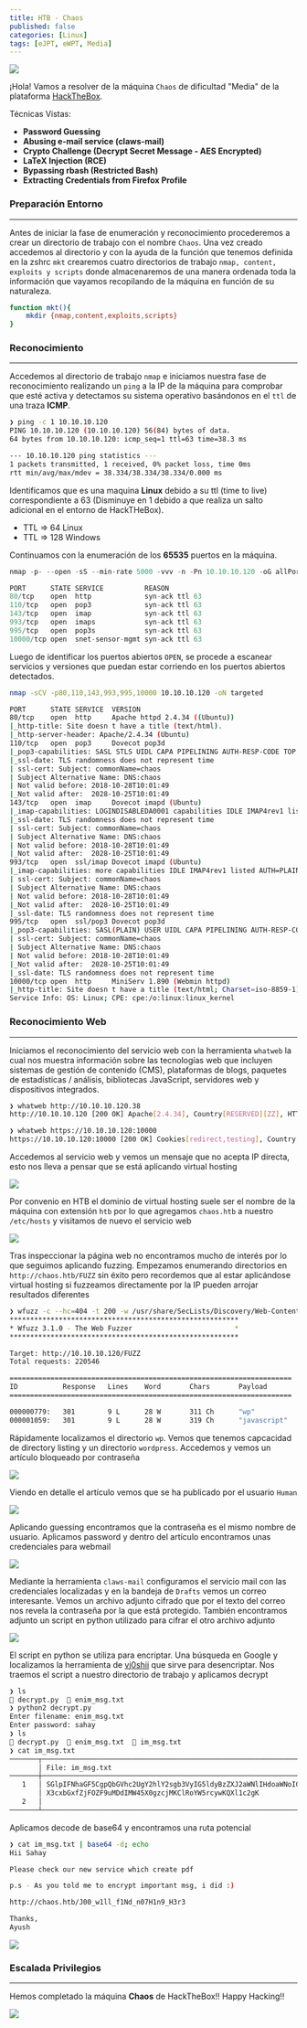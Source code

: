 ```yaml
---
title: HTB - Chaos
published: false
categories: [Linux]
tags: [eJPT, eWPT, Media]
---
```



<img src="/assets/HTB/Chaos/chaos.png">


¡Hola!
Vamos a resolver de la máquina `Chaos` de dificultad "Media" de la plataforma [HackTheBox](https://hackthebox.com/).

Técnicas Vistas: 

- **Password Guessing**
- **Abusing e-mail service (claws-mail)**
- **Crypto Challenge (Decrypt Secret Message - AES Encrypted)**
- **LaTeX Injection (RCE)**
- **Bypassing rbash (Restricted Bash)**
- **Extracting Credentials from Firefox Profile**

### Preparación Entorno

* * *

Antes de iniciar la fase de enumeración y reconocimiento procederemos a crear un directorio de trabajo con el nombre `Chaos`. Una vez creado accedemos al directorio y con la ayuda de la función que tenemos definida en la zshrc `mkt` crearemos cuatro directorios de trabajo `nmap, content, exploits y scripts` donde almacenaremos de una manera ordenada toda la información que vayamos recopilando de la máquina en función de su naturaleza.

```bash
function mkt(){
    mkdir {nmap,content,exploits,scripts}
}
```

### Reconocimiento

* * *

Accedemos al directorio de trabajo `nmap` e iniciamos nuestra fase de reconocimiento realizando un `ping` a la IP de la máquina para comprobar que esté activa y detectamos su sistema operativo basándonos en el `ttl` de una traza **ICMP**.

```bash
❯ ping -c 1 10.10.10.120
PING 10.10.10.120 (10.10.10.120) 56(84) bytes of data.
64 bytes from 10.10.10.120: icmp_seq=1 ttl=63 time=38.3 ms

--- 10.10.10.120 ping statistics ---
1 packets transmitted, 1 received, 0% packet loss, time 0ms
rtt min/avg/max/mdev = 38.334/38.334/38.334/0.000 ms
```
Identificamos que es una maquina **Linux** debido a su ttl (time to live) correspondiente a 63 (Disminuye en 1 debido a que realiza un salto adicional en el entorno de HackTHeBox).

* TTL => 64 Linux
* TTL => 128 Windows

Continuamos con la enumeración de los **65535** puertos en la máquina.

```java
nmap -p- --open -sS --min-rate 5000 -vvv -n -Pn 10.10.10.120 -oG allPorts

PORT      STATE SERVICE          REASON
80/tcp    open  http             syn-ack ttl 63
110/tcp   open  pop3             syn-ack ttl 63
143/tcp   open  imap             syn-ack ttl 63
993/tcp   open  imaps            syn-ack ttl 63
995/tcp   open  pop3s            syn-ack ttl 63
10000/tcp open  snet-sensor-mgmt syn-ack ttl 63
```
Luego de identificar los puertos abiertos `OPEN`, se procede a escanear servicios y versiones que puedan estar corriendo en los puertos abiertos detectados.

```bash
nmap -sCV -p80,110,143,993,995,10000 10.10.10.120 -oN targeted

PORT      STATE SERVICE  VERSION
80/tcp    open  http     Apache httpd 2.4.34 ((Ubuntu))
|_http-title: Site doesn t have a title (text/html).
|_http-server-header: Apache/2.4.34 (Ubuntu)
110/tcp   open  pop3     Dovecot pop3d
|_pop3-capabilities: SASL STLS UIDL CAPA PIPELINING AUTH-RESP-CODE TOP RESP-CODES
|_ssl-date: TLS randomness does not represent time
| ssl-cert: Subject: commonName=chaos
| Subject Alternative Name: DNS:chaos
| Not valid before: 2018-10-28T10:01:49
|_Not valid after:  2028-10-25T10:01:49
143/tcp   open  imap     Dovecot imapd (Ubuntu)
|_imap-capabilities: LOGINDISABLEDA0001 capabilities IDLE IMAP4rev1 listed more ENABLE have LITERAL+ Pre-login SASL-IR post-login ID OK LOGIN-REFERRALS STARTTLS
|_ssl-date: TLS randomness does not represent time
| ssl-cert: Subject: commonName=chaos
| Subject Alternative Name: DNS:chaos
| Not valid before: 2018-10-28T10:01:49
|_Not valid after:  2028-10-25T10:01:49
993/tcp   open  ssl/imap Dovecot imapd (Ubuntu)
|_imap-capabilities: more capabilities IDLE IMAP4rev1 listed AUTH=PLAINA0001 ENABLE LITERAL+ have SASL-IR post-login ID OK Pre-login LOGIN-REFERRALS
| ssl-cert: Subject: commonName=chaos
| Subject Alternative Name: DNS:chaos
| Not valid before: 2018-10-28T10:01:49
|_Not valid after:  2028-10-25T10:01:49
|_ssl-date: TLS randomness does not represent time
995/tcp   open  ssl/pop3 Dovecot pop3d
|_pop3-capabilities: SASL(PLAIN) USER UIDL CAPA PIPELINING AUTH-RESP-CODE TOP RESP-CODES
| ssl-cert: Subject: commonName=chaos
| Subject Alternative Name: DNS:chaos
| Not valid before: 2018-10-28T10:01:49
|_Not valid after:  2028-10-25T10:01:49
|_ssl-date: TLS randomness does not represent time
10000/tcp open  http     MiniServ 1.890 (Webmin httpd)
|_http-title: Site doesn t have a title (text/html; Charset=iso-8859-1).
Service Info: OS: Linux; CPE: cpe:/o:linux:linux_kernel
```

### Reconocimiento Web

* * *

Iniciamos el reconocimiento del servicio web con la herramienta `whatweb` la cual nos muestra información sobre las tecnologías web que incluyen sistemas de gestión de contenido (CMS), plataformas de blogs, paquetes de estadísticas / análisis, bibliotecas JavaScript, servidores web y dispositivos integrados.

```bash
❯ whatweb http://10.10.10.120.38
http://10.10.10.120 [200 OK] Apache[2.4.34], Country[RESERVED][ZZ], HTTPServer[Ubuntu Linux][Apache/2.4.34 (Ubuntu)], IP[10.10.10.120]

❯ whatweb https://10.10.10.120:10000
https://10.10.10.120:10000 [200 OK] Cookies[redirect,testing], Country[RESERVED][ZZ], HTML5, HTTPServer[MiniServ/1.890], IP[10.10.10.120], PasswordField[pass], Script, Title[Login to Webmin], UncommonHeaders[auth-type,content-security-policy], X-Frame-Options[SAMEORIGIN]
```

Accedemos al servicio web y vemos un mensaje que no acepta IP directa, esto nos lleva a pensar que se está aplicando virtual hosting

<img src="/assets/HTB/Chaos/web.png">

Por convenio en HTB el dominio de virtual hosting suele ser el nombre de la máquina con extensión `htb` por lo que agregamos `chaos.htb` a nuestro `/etc/hosts` y visitamos de nuevo el servicio web

<img src="/assets/HTB/Chaos/vhost.png">

Tras inspeccionar la página web no encontramos mucho de interés por lo que seguimos aplicando fuzzing. Empezamos enumerando directorios en `http://chaos.htb/FUZZ` sin éxito pero recordemos que al estar aplicándose virtual hosting si fuzzeamos directamente por la IP pueden arrojar resultados diferentes

```bash
❯ wfuzz -c --hc=404 -t 200 -w /usr/share/SecLists/Discovery/Web-Content/directory-list-2.3-medium.txt http://10.10.10.120/FUZZ
********************************************************
* Wfuzz 3.1.0 - The Web Fuzzer                         *
********************************************************

Target: http://10.10.10.120/FUZZ
Total requests: 220546

=====================================================================
ID           Response   Lines    Word       Chars       Payload                                                                                                                     
=====================================================================

000000779:   301        9 L      28 W       311 Ch      "wp"                                                                                                                        
000001059:   301        9 L      28 W       319 Ch      "javascript"    
```

Rápidamente localizamos el directorio `wp`. Vemos que tenemos capcacidad de directory listing y un directorio `wordpress`. Accedemos y vemos un artículo bloqueado por contraseña

<img src="/assets/HTB/Chaos/wp.png">

Viendo en detalle el artículo vemos que se ha publicado por el usuario `Human`

<img src="/assets/HTB/Chaos/human.png">

Aplicando guessing encontramos que la contraseña es el mismo nombre de usuario. Aplicamos password y dentro del artículo encontramos unas credenciales para webmail

<img src="/assets/HTB/Chaos/credentials.png">

Mediante la herramienta `claws-mail` configuramos el servicio mail con las credenciales localizadas y en la bandeja de `Drafts` vemos un correo interesante. Vemos un archivo adjunto cifrado que por el texto del correo nos revela la contraseña por la que está protegido. También encontramos adjunto un script en python utilizado para cifrar el otro archivo adjunto

<img src="/assets/HTB/Chaos/mail.png">

El script en python se utiliza para encriptar. Una búsqueda en Google y localizamos la herramienta de [vj0shii](https://github.com/vj0shii/File-Encryption-Script/blob/master/decrypt.py) que sirve para desencriptar. Nos traemos el script a nuestro directorio de trabajo y aplicamos decrypt

```bash
❯ ls
 decrypt.py   enim_msg.txt
❯ python2 decrypt.py
Enter filename: enim_msg.txt
Enter password: sahay
❯ ls
 decrypt.py   enim_msg.txt   im_msg.txt
❯ cat im_msg.txt
───────┬─────────────────────────────────────────────────────────────────────────────────────────────────────────────────────────────────────────────────────────────────────────────────────
       │ File: im_msg.txt
───────┼─────────────────────────────────────────────────────────────────────────────────────────────────────────────────────────────────────────────────────────────────────────────────────
   1   │ SGlpIFNhaGF5CgpQbGVhc2UgY2hlY2sgb3VyIG5ldyBzZXJ2aWNlIHdoaWNoIGNyZWF0ZSBwZGYKCnAucyAtIEFzIHlvdSB0b2xkIG1lIHRvIGVuY3J5cHQgaW1wb3J0YW50IG1zZywgaSBkaWQgOikKCmh0dHA6Ly9jaGFvcy5odGIvSjAw
       │ X3cxbGxfZjFOZF9uMDdIMW45X0gzcjMKClRoYW5rcywKQXl1c2gK
   2   │ 
───────┴─────────────────────────────────────────────────────────────────────────────────────────────────────────────────────────────────────────────────────────────────────────────────────
```

Aplicamos decode de base64 y encontramos una ruta potencial

```bash
❯ cat im_msg.txt | base64 -d; echo
Hii Sahay

Please check our new service which create pdf

p.s - As you told me to encrypt important msg, i did :)

http://chaos.htb/J00_w1ll_f1Nd_n07H1n9_H3r3

Thanks,
Ayush
```



<img src="/assets/HTB/Chaos/ruta.png">

### Escalada Privilegios

* * *



Hemos completado la máquina **Chaos** de HackTheBox!! Happy Hacking!!

<img src="/assets/HTB/Chaos/pwned.png">